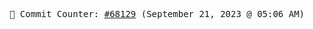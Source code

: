 <p align="center">
    <samp>
        📮 Commit Counter: <a href="https://github.com/Javascript-void0/Javascript-void0/commits/main">#68129</a> (September 21, 2023 @ 05:06 AM)
    </samp>
</p>